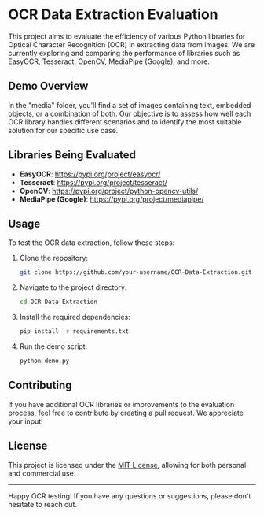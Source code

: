 # OCR Data Extraction Evaluation

This project aims to evaluate the efficiency of various Python libraries for Optical Character Recognition (OCR) in extracting data from images. We are currently exploring and comparing the performance of libraries such as EasyOCR, Tesseract, OpenCV, MediaPipe (Google), and more.

## Demo Overview

In the "media" folder, you'll find a set of images containing text, embedded objects, or a combination of both. Our objective is to assess how well each OCR library handles different scenarios and to identify the most suitable solution for our specific use case.

## Libraries Being Evaluated

- **EasyOCR**: https://pypi.org/project/easyocr/
- **Tesseract**: https://pypi.org/project/tesseract/
- **OpenCV**: https://pypi.org/project/python-opencv-utils/
- **MediaPipe (Google)**: https://pypi.org/project/mediapipe/

## Usage

To test the OCR data extraction, follow these steps:

1. Clone the repository:

    ```bash
    git clone https://github.com/your-username/OCR-Data-Extraction.git
    ```

2. Navigate to the project directory:

    ```bash
    cd OCR-Data-Extraction
    ```

3. Install the required dependencies:

    ```bash
    pip install -r requirements.txt
    ```

4. Run the demo script:

    ```bash
    python demo.py
    ```

## Contributing

If you have additional OCR libraries or improvements to the evaluation process, feel free to contribute by creating a pull request. We appreciate your input!

## License

This project is licensed under the [MIT License](LICENSE), allowing for both personal and commercial use.

---

Happy OCR testing! If you have any questions or suggestions, please don't hesitate to reach out.